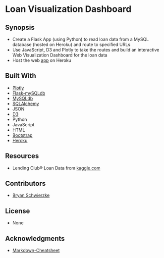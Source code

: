 # Loan Visualization Dashboard

## Synopsis
+ Create a Flask App (using Python) to read loan data from a MySQL database (hosted on Heroku) and route to specified URLs
+ Use JavaScript, D3 and Plotly to take the routes and build an interactive Web Visualization Dashboard for the loan data
+ Host the web [app](https://loanviz.herokuapp.com/) on Heroku
## Built With
+ [Plotly](https://plot.ly/javascript/)
+ [Flask-mySQLdb](https://flask-mysqldb.readthedocs.io/en/latest/)
+ [MySQLdb](https://mysqlclient.readthedocs.io/)
+ [SQLAlchemy](https://www.sqlalchemy.org/)
+ JSON
+ [D3](https://d3js.org/)
+ Python
+ JavaScript
+ HTML
+ [Bootstrap](https://getbootstrap.com/)
+ [Heroku](https://www.heroku.com/)
## Resources
+ Lending Club&reg; Loan Data from [kaggle.com](https://www.kaggle.com/wendykan/lending-club-loan-data)
## Contributors
+ [Bryan Schwierzke](https://www.linkedin.com/in/bryan-schwierzke/)
## License
+ None
## Acknowledgments
+ [Markdown-Cheatsheet](https://github.com/adam-p/markdown-here/wiki/Markdown-Cheatsheet)

